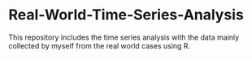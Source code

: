 # Real-World-Time-Series-Analysis
This repository includes the time series analysis with the data mainly collected by myself from the real world cases using R. 
